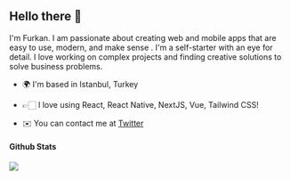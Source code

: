 ## <div align="left">Hello there 👋</div>  
<p>I'm Furkan. I am passionate about creating web and mobile apps that are easy to use, modern, and make sense . I'm a self-starter with an eye for detail. I love working on complex projects and finding creative solutions to solve business problems.</p>

- 🌍 I'm based in Istanbul, Turkey

- 👉🏻 I love using React, React Native, NextJS, Vue, Tailwind CSS!

- ✉️ You can contact me at [Twitter](https://twitter.com/furkanulutasX)  
  

#### Github Stats  

<img src="https://github-readme-stats.vercel.app/api/top-langs/?username=fulutas&hide_progress=true&theme=dark" align="left" />
